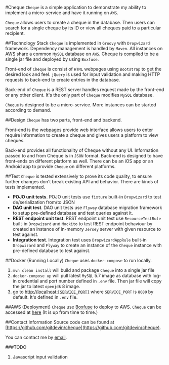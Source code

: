 #Cheque
`Cheque` is a simple application to demonstrate my ability to implement a micro-service and have it running on `AWS`.

`Cheque` allows users to create a cheque in the database. Then users can search for a single cheque by its ID or view all cheques paid to a particular recipient.

##Technology Stack
`Cheque` is implemented in `Groovy` with `Dropwizard` framework. Dependency management is handled by `Maven`. All instances on AWS share a common `MySQL` database on `AWS`. Cheque is compiled to be a single jar file and deployed by using `Boxfuse`.

Front-end of `Cheque` is consist of `HTML` webpages using `Bootstrap` to get the desired look and feel. `jQuery` is used for input validation and making HTTP requests to back-end to create entries in the database.

Back-end of `Cheque` is a REST server handles request made by the front-end or any other client. It's the only part of `Cheque` modifies `MySQL` database.

`Cheque` is designed to be a micro-service. More instances can be started according to demand. 

##Design
`Cheque` has two parts, front-end and backend.

Front-end is the webpages provide web interface allows users to enter require information to create a cheque and gives users a platform to view cheques. 

Back-end provides all functionality of Cheque without any UI. Information passed to and from Cheque is in `JSON` format. Back-end is designed to have front-ends on different platform as well. There can be an iOS app or an Android app to provide `Cheque` on different platforms.

##Test
`Cheque` is tested extensively to prove its code quality, to ensure further changes don't break existing API and behavior. There are kinds of tests implemented.

* **POJO unit tests**. POJO unit tests use `fixture` built-in `Dropwizard` to test de/serialization from/to JSON
* **DAO unit test**. DAO unit tests use `Flyway` database migration framework to setup pre-defined database and test queries against it.
* **REST endpoint unit test**. REST endpoint unit test use `ResourceTestRule` built-in `Dropwizard` and `Mockito` to test REST endpoint behaviour by created an instance of in-memory `Jersey` server with given resource to test against.
* **Integration test**. Integration test uses `DropwizardAppRule` built-in `Dropwizard` and `Flyway` to create an instance of the `Cheque` instance with pre-defined database to test against. 

##Docker (Running Locally)
`Cheque` uses `docker-compose` to run locally.

1. `mvn clean install` will build and package `Cheque` into a single jar file
2. `docker-compose up` will pull latest `MySQL` 5.7 image as database with log-in credential and port number defined in `.env` file. Then jar file will copy the jar to latest `openjdk` 8 image.
3. go to [http://localhost:`[SERVICE_PORT]`](http://localhost:8080/) where `SERVICE_PORT` is `8080` by default. It's defined in `.env` file.

##AWS (Deployment)
`Cheque` use [Boxfuse](https://boxfuse.com/) to deploy to AWS. `Cheque` can be accessed at [here](http://chequeservice-gitdevin.boxfuse.io/) (It is up from time to time.)

##Contact Information
Source code can be found at [https://github.com/gitdevin/cheque](https://github.com/gitdevin/cheque).

You can contact me by [email](mailto:dev.kun.yu.liu+chequedemo@gmail.com?Subject=Cheque%20demo).

###TODO
1. Javascript input validation
